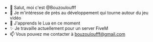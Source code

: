 - 👋 Salut, moi c'est @Bouzouloufff
- 👀 Je m'intéresse de près au développement qui tourne autour du jeu vidéo
- 🌱 J'apprends le Lua en ce moment
- ✨ Je travaille actuellement pour un server FiveM
- 📫 Vous pouvez me contacter à bouzouloufff@gmail.com
